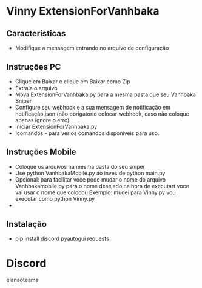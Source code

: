 
# Vinny ExtensionForVanhbaka



## Características

- Modifique a mensagem entrando no arquivo de configuração

  
## Instruções PC


- Clique em Baixar e clique em Baixar como Zip
- Extraia o arquivo
- Mova ExtensionForVanhbaka.py para a mesma pasta que seu Vanhbaka Sniper
- Configure seu webhook e a sua mensagem de notificação em notificação.json (não obrigatorio colocar webhook, caso não coloque apenas ignore o erro)
- Iniciar ExtensionForVanhbaka.py
- !comandos - para ver os comandos disponiveis para uso.

## Instruções Mobile

- Coloque os arquivos na mesma pasta do seu sniper
- Use python VanhbakaMobile.py ao inves de python main.py
- Opcional: para facilitar voce pode mudar o nome do arquivo Vanhbakamobile.py para o nome desejado
na hora de executart voce vai usar o nome que colocou
Exemplo: mudei para Vinny.py vou executar como python Vinny.py
- 


## Instalação

- pip install discord pyautogui requests

# Discord
elanaoteama
